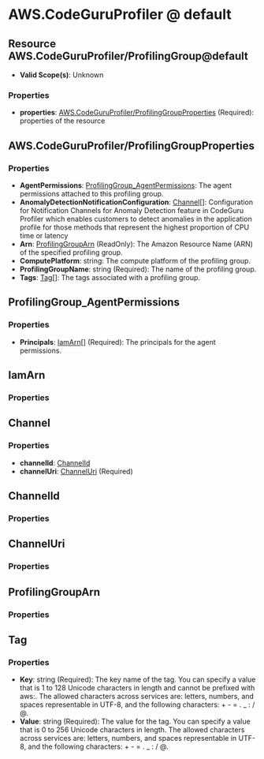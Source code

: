 # AWS.CodeGuruProfiler @ default

## Resource AWS.CodeGuruProfiler/ProfilingGroup@default
* **Valid Scope(s)**: Unknown
### Properties
* **properties**: [AWS.CodeGuruProfiler/ProfilingGroupProperties](#awscodeguruprofilerprofilinggroupproperties) (Required): properties of the resource

## AWS.CodeGuruProfiler/ProfilingGroupProperties
### Properties
* **AgentPermissions**: [ProfilingGroup_AgentPermissions](#profilinggroupagentpermissions): The agent permissions attached to this profiling group.
* **AnomalyDetectionNotificationConfiguration**: [Channel](#channel)[]: Configuration for Notification Channels for Anomaly Detection feature in CodeGuru Profiler which enables customers to detect anomalies in the application profile for those methods that represent the highest proportion of CPU time or latency
* **Arn**: [ProfilingGroupArn](#profilinggrouparn) (ReadOnly): The Amazon Resource Name (ARN) of the specified profiling group.
* **ComputePlatform**: string: The compute platform of the profiling group.
* **ProfilingGroupName**: string (Required): The name of the profiling group.
* **Tags**: [Tag](#tag)[]: The tags associated with a profiling group.

## ProfilingGroup_AgentPermissions
### Properties
* **Principals**: [IamArn](#iamarn)[] (Required): The principals for the agent permissions.

## IamArn
### Properties

## Channel
### Properties
* **channelId**: [ChannelId](#channelid)
* **channelUri**: [ChannelUri](#channeluri) (Required)

## ChannelId
### Properties

## ChannelUri
### Properties

## ProfilingGroupArn
### Properties

## Tag
### Properties
* **Key**: string (Required): The key name of the tag. You can specify a value that is 1 to 128 Unicode characters in length and cannot be prefixed with aws:. The allowed characters across services are: letters, numbers, and spaces representable in UTF-8, and the following characters: + - = . _ : / @.
* **Value**: string (Required): The value for the tag. You can specify a value that is 0 to 256 Unicode characters in length. The allowed characters across services are: letters, numbers, and spaces representable in UTF-8, and the following characters: + - = . _ : / @.

